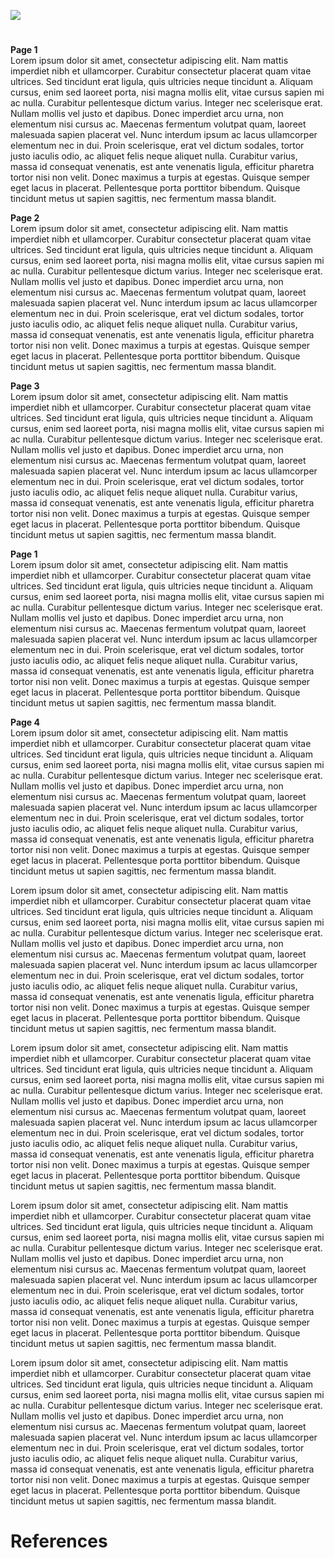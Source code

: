 <a href="https://juncture-digital.org"><img src="https://juncture-digital.org/images/ve-button.png"></a>

<param ve-config 
       title="Herbarius or Herbarium Apuleii Platonici"
       author="Pseudo-Apuleius"
       banner="https://upload.wikimedia.org/wikipedia/commons/3/30/Satyrion_etc_Ps-Ap_Ashmole_1431_ms_9v_10r.jpg" 
       layout="vertical"
       num-maps="3"
       num-images="10">

#
**Page 1**   
Lorem ipsum dolor sit amet, consectetur adipiscing elit. Nam mattis imperdiet nibh et ullamcorper. Curabitur consectetur placerat quam vitae ultrices. Sed tincidunt erat ligula, quis ultricies neque tincidunt a. Aliquam cursus, enim sed laoreet porta, nisi magna mollis elit, vitae cursus sapien mi ac nulla. Curabitur pellentesque dictum varius. Integer nec scelerisque erat. Nullam mollis vel justo et dapibus. Donec imperdiet arcu urna, non elementum nisi cursus ac. Maecenas fermentum volutpat quam, laoreet malesuada sapien placerat vel. Nunc interdum ipsum ac lacus ullamcorper elementum nec in dui. Proin scelerisque, erat vel dictum sodales, tortor justo iaculis odio, ac aliquet felis neque aliquet nulla. Curabitur varius, massa id consequat venenatis, est ante venenatis ligula, efficitur pharetra tortor nisi non velit. Donec maximus a turpis at egestas. Quisque semper eget lacus in placerat. Pellentesque porta porttitor bibendum. Quisque tincidunt metus ut sapien sagittis, nec fermentum massa blandit.
<param ve-map title="Birth place of Elizabeth Gould" center="Q736439" zoom="12" prefer-geojson show-labels>

**Page 2**   
Lorem ipsum dolor sit amet, consectetur adipiscing elit. Nam mattis imperdiet nibh et ullamcorper. Curabitur consectetur placerat quam vitae ultrices. Sed tincidunt erat ligula, quis ultricies neque tincidunt a. Aliquam cursus, enim sed laoreet porta, nisi magna mollis elit, vitae cursus sapien mi ac nulla. Curabitur pellentesque dictum varius. Integer nec scelerisque erat. Nullam mollis vel justo et dapibus. Donec imperdiet arcu urna, non elementum nisi cursus ac. Maecenas fermentum volutpat quam, laoreet malesuada sapien placerat vel. Nunc interdum ipsum ac lacus ullamcorper elementum nec in dui. Proin scelerisque, erat vel dictum sodales, tortor justo iaculis odio, ac aliquet felis neque aliquet nulla. Curabitur varius, massa id consequat venenatis, est ante venenatis ligula, efficitur pharetra tortor nisi non velit. Donec maximus a turpis at egestas. Quisque semper eget lacus in placerat. Pellentesque porta porttitor bibendum. Quisque tincidunt metus ut sapien sagittis, nec fermentum massa blandit.
<param ve-image 
       fit="contain"
       title="John Gould" 
       description="Lithograph by T. H. Maguire, 1849"
       attribution="Wellcome Images (https://wellcomeimages.org/indexplus/image/V0002341.html)"
       license="CC BY 4.0"
       url="https://raw.githubusercontent.com/Medieval-Beasts/images/IMG_1257 - Copy (2).JPG">
       
**Page 3**   
Lorem ipsum dolor sit amet, consectetur adipiscing elit. Nam mattis imperdiet nibh et ullamcorper. Curabitur consectetur placerat quam vitae ultrices. Sed tincidunt erat ligula, quis ultricies neque tincidunt a. Aliquam cursus, enim sed laoreet porta, nisi magna mollis elit, vitae cursus sapien mi ac nulla. Curabitur pellentesque dictum varius. Integer nec scelerisque erat. Nullam mollis vel justo et dapibus. Donec imperdiet arcu urna, non elementum nisi cursus ac. Maecenas fermentum volutpat quam, laoreet malesuada sapien placerat vel. Nunc interdum ipsum ac lacus ullamcorper elementum nec in dui. Proin scelerisque, erat vel dictum sodales, tortor justo iaculis odio, ac aliquet felis neque aliquet nulla. Curabitur varius, massa id consequat venenatis, est ante venenatis ligula, efficitur pharetra tortor nisi non velit. Donec maximus a turpis at egestas. Quisque semper eget lacus in placerat. Pellentesque porta porttitor bibendum. Quisque tincidunt metus ut sapien sagittis, nec fermentum massa blandit.
<param ve-image 
       region="-100,-80,1200,936"
       title="Page x" 
       description="Painted by Rebecca Solomon, c. 1851" 
       attribution="Who illuminated this"
       license="public domain"
       url="/images/IMG_1257 - Copy (2).JPG">

**Page 1**   
Lorem ipsum dolor sit amet, consectetur adipiscing elit. Nam mattis imperdiet nibh et ullamcorper. Curabitur consectetur placerat quam vitae ultrices. Sed tincidunt erat ligula, quis ultricies neque tincidunt a. Aliquam cursus, enim sed laoreet porta, nisi magna mollis elit, vitae cursus sapien mi ac nulla. Curabitur pellentesque dictum varius. Integer nec scelerisque erat. Nullam mollis vel justo et dapibus. Donec imperdiet arcu urna, non elementum nisi cursus ac. Maecenas fermentum volutpat quam, laoreet malesuada sapien placerat vel. Nunc interdum ipsum ac lacus ullamcorper elementum nec in dui. Proin scelerisque, erat vel dictum sodales, tortor justo iaculis odio, ac aliquet felis neque aliquet nulla. Curabitur varius, massa id consequat venenatis, est ante venenatis ligula, efficitur pharetra tortor nisi non velit. Donec maximus a turpis at egestas. Quisque semper eget lacus in placerat. Pellentesque porta porttitor bibendum. Quisque tincidunt metus ut sapien sagittis, nec fermentum massa blandit.
<param ve-image 
       fit="contain"
       title="Cinclosoma erythrocephala in “A Century of Birds from the Himalaya Mountains”" 
       description="Illustrated by Elizabeth Gould for John Gould’s “A Century of Birds from the Himalaya Mountains”, 1831." 
       attribution="Biodiversity Heritage Library (https://www.biodiversitylibrary.org/page/42203524)"
       license="public domain"
       url="/Medieval-Beasts/images/IMG_1257 - Copy (2).JPG">

**Page 4**   
Lorem ipsum dolor sit amet, consectetur adipiscing elit. Nam mattis imperdiet nibh et ullamcorper. Curabitur consectetur placerat quam vitae ultrices. Sed tincidunt erat ligula, quis ultricies neque tincidunt a. Aliquam cursus, enim sed laoreet porta, nisi magna mollis elit, vitae cursus sapien mi ac nulla. Curabitur pellentesque dictum varius. Integer nec scelerisque erat. Nullam mollis vel justo et dapibus. Donec imperdiet arcu urna, non elementum nisi cursus ac. Maecenas fermentum volutpat quam, laoreet malesuada sapien placerat vel. Nunc interdum ipsum ac lacus ullamcorper elementum nec in dui. Proin scelerisque, erat vel dictum sodales, tortor justo iaculis odio, ac aliquet felis neque aliquet nulla. Curabitur varius, massa id consequat venenatis, est ante venenatis ligula, efficitur pharetra tortor nisi non velit. Donec maximus a turpis at egestas. Quisque semper eget lacus in placerat. Pellentesque porta porttitor bibendum. Quisque tincidunt metus ut sapien sagittis, nec fermentum massa blandit.
<param ve-image 
       fit="contain"
       title="Himalayan Monal (Lophophorus impeyanus) in “A Century of Birds from the Himalaya Mountains”" 
       description="Illustrated by Elizabeth Gould for John Gould’s “A Century of Birds from the Himalaya Mountains”, 1831."
       attribution="Biodiversity Heritage Library (https://www.biodiversitylibrary.org/page/42203694)"
       license="public domain"
       url="https://upload.wikimedia.org/wikipedia/commons/5/57/A_century_of_birds_from_the_Himalaya_Mountains_%28TAB._LX%29_%289240055086%29.jpg">

Lorem ipsum dolor sit amet, consectetur adipiscing elit. Nam mattis imperdiet nibh et ullamcorper. Curabitur consectetur placerat quam vitae ultrices. Sed tincidunt erat ligula, quis ultricies neque tincidunt a. Aliquam cursus, enim sed laoreet porta, nisi magna mollis elit, vitae cursus sapien mi ac nulla. Curabitur pellentesque dictum varius. Integer nec scelerisque erat. Nullam mollis vel justo et dapibus. Donec imperdiet arcu urna, non elementum nisi cursus ac. Maecenas fermentum volutpat quam, laoreet malesuada sapien placerat vel. Nunc interdum ipsum ac lacus ullamcorper elementum nec in dui. Proin scelerisque, erat vel dictum sodales, tortor justo iaculis odio, ac aliquet felis neque aliquet nulla. Curabitur varius, massa id consequat venenatis, est ante venenatis ligula, efficitur pharetra tortor nisi non velit. Donec maximus a turpis at egestas. Quisque semper eget lacus in placerat. Pellentesque porta porttitor bibendum. Quisque tincidunt metus ut sapien sagittis, nec fermentum massa blandit.
<param ve-image 
       fit="contain"
       title="Picus brunifrons in “A Century of Birds from the Himalaya Mountains”" 
       description="Illustrated by Elizabeth Gould for John Gould’s “A Century of Birds from the Himalaya Mountains”, 1831." 
       attribution="Biodiversity Heritage Library (https://www.biodiversitylibrary.org/page/42203662)"
       license="public domain"
       url="https://upload.wikimedia.org/wikipedia/commons/e/e1/A_century_of_birds_from_the_Himalaya_Mountains_%28TAB._LII%29_%289237264813%29.jpg">

Lorem ipsum dolor sit amet, consectetur adipiscing elit. Nam mattis imperdiet nibh et ullamcorper. Curabitur consectetur placerat quam vitae ultrices. Sed tincidunt erat ligula, quis ultricies neque tincidunt a. Aliquam cursus, enim sed laoreet porta, nisi magna mollis elit, vitae cursus sapien mi ac nulla. Curabitur pellentesque dictum varius. Integer nec scelerisque erat. Nullam mollis vel justo et dapibus. Donec imperdiet arcu urna, non elementum nisi cursus ac. Maecenas fermentum volutpat quam, laoreet malesuada sapien placerat vel. Nunc interdum ipsum ac lacus ullamcorper elementum nec in dui. Proin scelerisque, erat vel dictum sodales, tortor justo iaculis odio, ac aliquet felis neque aliquet nulla. Curabitur varius, massa id consequat venenatis, est ante venenatis ligula, efficitur pharetra tortor nisi non velit. Donec maximus a turpis at egestas. Quisque semper eget lacus in placerat. Pellentesque porta porttitor bibendum. Quisque tincidunt metus ut sapien sagittis, nec fermentum massa blandit.
<param ve-image 
       fit="contain"
       title="Merlin (Falco Aesalon) in “The Birds of Europe - Vol I”" 
       description="Illustrated by Elizabeth Gould for John Gould’s “The Birds of Europe - Vol I”, 1837." 
       attribution="Biodiversity Heritage Library (https://www.biodiversitylibrary.org/page/42174335)"
       license="public domain"
       url="https://upload.wikimedia.org/wikipedia/commons/a/a4/GouldBirdsEuropeIMerlin.jpg">

Lorem ipsum dolor sit amet, consectetur adipiscing elit. Nam mattis imperdiet nibh et ullamcorper. Curabitur consectetur placerat quam vitae ultrices. Sed tincidunt erat ligula, quis ultricies neque tincidunt a. Aliquam cursus, enim sed laoreet porta, nisi magna mollis elit, vitae cursus sapien mi ac nulla. Curabitur pellentesque dictum varius. Integer nec scelerisque erat. Nullam mollis vel justo et dapibus. Donec imperdiet arcu urna, non elementum nisi cursus ac. Maecenas fermentum volutpat quam, laoreet malesuada sapien placerat vel. Nunc interdum ipsum ac lacus ullamcorper elementum nec in dui. Proin scelerisque, erat vel dictum sodales, tortor justo iaculis odio, ac aliquet felis neque aliquet nulla. Curabitur varius, massa id consequat venenatis, est ante venenatis ligula, efficitur pharetra tortor nisi non velit. Donec maximus a turpis at egestas. Quisque semper eget lacus in placerat. Pellentesque porta porttitor bibendum. Quisque tincidunt metus ut sapien sagittis, nec fermentum massa blandit.
<param ve-image 
       fit="contain"
       title="Darwin's Finches (Geospiza parvula) in “The Zoology of the Voyage of H.M.S. Beagle - Part III Birds”" 
       description="Illustrated by Elizabeth Gould for Charles Darwin’s “The Zoology of the Voyage of H.M.S. Beagle - Part III Birds”, 1832-1836" 
       attribution="Biodiversity Heritage Library (https://www.biodiversitylibrary.org/page/14062582)" 
       license="public domain"
       url="https://live.staticflickr.com/8351/8429528713_8488cfc03b_b.jpg">

Lorem ipsum dolor sit amet, consectetur adipiscing elit. Nam mattis imperdiet nibh et ullamcorper. Curabitur consectetur placerat quam vitae ultrices. Sed tincidunt erat ligula, quis ultricies neque tincidunt a. Aliquam cursus, enim sed laoreet porta, nisi magna mollis elit, vitae cursus sapien mi ac nulla. Curabitur pellentesque dictum varius. Integer nec scelerisque erat. Nullam mollis vel justo et dapibus. Donec imperdiet arcu urna, non elementum nisi cursus ac. Maecenas fermentum volutpat quam, laoreet malesuada sapien placerat vel. Nunc interdum ipsum ac lacus ullamcorper elementum nec in dui. Proin scelerisque, erat vel dictum sodales, tortor justo iaculis odio, ac aliquet felis neque aliquet nulla. Curabitur varius, massa id consequat venenatis, est ante venenatis ligula, efficitur pharetra tortor nisi non velit. Donec maximus a turpis at egestas. Quisque semper eget lacus in placerat. Pellentesque porta porttitor bibendum. Quisque tincidunt metus ut sapien sagittis, nec fermentum massa blandit.
<param ve-image
       fit="contain"
       title="Bouke's Grass-Parakeet (Euphema bourkii) in “Birds of Australia”"
       description="Illustrated by Elizabeth Gould for John Gould’s “Birds of Australia”, 1972" 
       license="public domain"
       url="https://upload.wikimedia.org/wikipedia/commons/a/a5/Euphema_Bourkii_by_Elizabeth_Gould.jpg">


# References

[^1]: ["Elizabeth (Coxen) Gould (1804 - 1841)." _WikiTree_.  WikiTree Community, 5 Nov 2018. Web.](https://www.wikitree.com/wiki/Coxen-86) Accessed on 21 Jun. 2021

